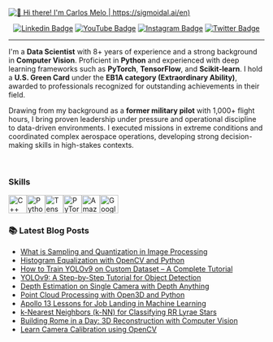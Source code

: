 [<img src="https://raw.githubusercontent.com/carlosfab/carlosfab/master/github-banner.png" alt="👋 Hi there! I'm Carlos Melo | https://sigmoidal.ai/en)" title="👋 Hi there! I'm Carlos Melo | https://sigmoidal.ai/en)"/>](https://sigmoidal.ai/en/)

<div align="center">
  
  [![Linkedin Badge](https://img.shields.io/badge/LinkedIn-0077B5?style=flat-square&logo=Linkedin&logoColor=white&link=https://www.linkedin.com/in/carlos-melo-data-science/)](https://www.linkedin.com/in/carlos-melo-data-science/)
  [![YouTube Badge](https://img.shields.io/badge/YouTube-FF0000?style=flat-square&logo=youtube&logoColor=white)](https://www.youtube.com/@CarlosMeloSigmoidal)
  [![Instagram Badge](https://img.shields.io/badge/Instagram-E4405F?style=flat-square&logo=instagram&logoColor=white)](https://www.instagram.com/carlos_melo.py)
  [![Twitter Badge](https://img.shields.io/twitter/follow/:carlos_melo_py)](https://twitter.com/carlos_melo_py)

  
</div>

---

<p align="left">
I'm a <strong>Data Scientist</strong> with 8+ years of experience and a strong background in <strong>Computer Vision</strong>. 
Proficient in <strong>Python</strong> and experienced with deep learning frameworks such as <strong>PyTorch</strong>, <strong>TensorFlow</strong>, and <strong>Scikit-learn</strong>. 
I hold a <strong>U.S. Green Card</strong> under the <strong>EB1A category (Extraordinary Ability)</strong>, awarded to professionals recognized for outstanding achievements in their field.
</p>

<p align="left">
Drawing from my background as a <strong>former military pilot</strong> with 1,000+ flight hours, I bring proven leadership under pressure and operational discipline to data-driven environments. 
I executed missions in extreme conditions and coordinated complex aerospace operations, developing strong decision-making skills in high-stakes contexts.
</p>
<br>

### Skills  

<p align="left"> <a href="https://docs.microsoft.com/en-us/cpp/?view=msvc-170" target="_blank" rel="noreferrer"><img src="https://raw.githubusercontent.com/danielcranney/readme-generator/main/public/icons/skills/cplusplus-colored.svg" width="36" height="36" alt="C++" /></a><a href="https://www.python.org/" target="_blank" rel="noreferrer"><img src="https://raw.githubusercontent.com/danielcranney/readme-generator/main/public/icons/skills/python-colored.svg" width="36" height="36" alt="Python" /></a><a href="https://www.tensorflow.org/" target="_blank" rel="noreferrer"><img src="https://raw.githubusercontent.com/danielcranney/readme-generator/main/public/icons/skills/tensorflow-colored.svg" width="36" height="36" alt="TensorFlow" /></a><a href="https://pytorch.org/" target="_blank" rel="noreferrer"><img src="https://raw.githubusercontent.com/danielcranney/readme-generator/main/public/icons/skills/pytorch-colored.svg" width="36" height="36" alt="PyTorch" /></a><a href="https://aws.amazon.com" target="_blank" rel="noreferrer"><img src="https://raw.githubusercontent.com/danielcranney/readme-generator/main/public/icons/skills/aws-colored.svg" width="36" height="36" alt="Amazon Web Services" /></a><a href="https://cloud.google.com/" target="_blank" rel="noreferrer"><img src="https://raw.githubusercontent.com/danielcranney/readme-generator/main/public/icons/skills/googlecloud-colored.svg" width="36" height="36" alt="Google Cloud" /></a> </p>


### 📚 Latest Blog Posts

<!--START_SECTION:feed-->
* [What is Sampling and Quantization in Image Processing](https:&#x2F;&#x2F;sigmoidal.ai&#x2F;en&#x2F;what-is-sampling-and-quantization-in-image-processing&#x2F;)
* [Histogram Equalization with OpenCV and Python](https:&#x2F;&#x2F;sigmoidal.ai&#x2F;en&#x2F;histogram-equalization-with-opencv-and-python&#x2F;)
* [How to Train YOLOv9 on Custom Dataset – A Complete Tutorial](https:&#x2F;&#x2F;sigmoidal.ai&#x2F;en&#x2F;how-to-train-yolov9-on-custom-dataset-a-complete-tutorial&#x2F;)
* [YOLOv9: A Step-by-Step Tutorial for Object Detection](https:&#x2F;&#x2F;sigmoidal.ai&#x2F;en&#x2F;yolov9-step-by-step-tutorial-object-detection&#x2F;)
* [Depth Estimation on Single Camera with Depth Anything](https:&#x2F;&#x2F;sigmoidal.ai&#x2F;en&#x2F;depth-estimation-on-single-camera-with-depth-anything&#x2F;)
* [Point Cloud Processing with Open3D and Python](https:&#x2F;&#x2F;sigmoidal.ai&#x2F;en&#x2F;point-cloud-processing-with-open3d-and-python&#x2F;)
* [Apollo 13 Lessons for Job Landing in Machine Learning](https:&#x2F;&#x2F;sigmoidal.ai&#x2F;en&#x2F;apollo-13-lessons-for-job-landing-in-machine-learning&#x2F;)
* [k-Nearest Neighbors (k-NN) for Classifying RR Lyrae Stars](https:&#x2F;&#x2F;sigmoidal.ai&#x2F;en&#x2F;k-nearest-neighbors-k-nn-for-classifying-rr-lyrae-stars&#x2F;)
* [Building Rome in a Day: 3D Reconstruction with Computer Vision](https:&#x2F;&#x2F;sigmoidal.ai&#x2F;en&#x2F;building-rome-in-a-day-3d-reconstruction-with-computer-vision&#x2F;)
* [Learn Camera Calibration using OpenCV](https:&#x2F;&#x2F;sigmoidal.ai&#x2F;en&#x2F;learn-camera-calibration-using-opencv-and-python&#x2F;)
<!--END_SECTION:feed-->
